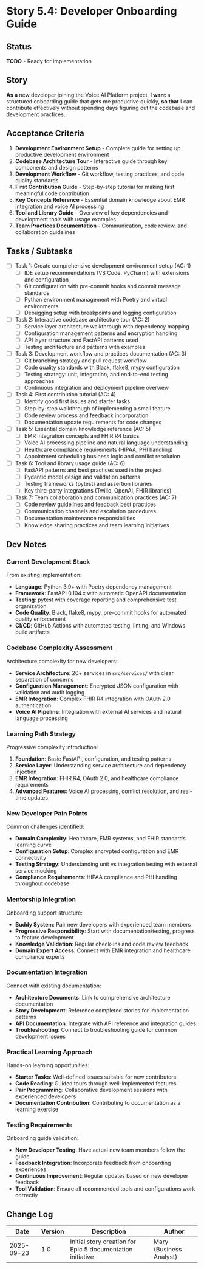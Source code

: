 # Story 5.4: Developer Onboarding Guide

## Status
**TODO** - Ready for implementation

## Story
**As a** new developer joining the Voice AI Platform project,
**I want** a structured onboarding guide that gets me productive quickly,
**so that** I can contribute effectively without spending days figuring out the codebase and development practices.

## Acceptance Criteria
1. **Development Environment Setup** - Complete guide for setting up productive development environment
2. **Codebase Architecture Tour** - Interactive guide through key components and design patterns
3. **Development Workflow** - Git workflow, testing practices, and code quality standards
4. **First Contribution Guide** - Step-by-step tutorial for making first meaningful code contribution
5. **Key Concepts Reference** - Essential domain knowledge about EMR integration and voice AI processing
6. **Tool and Library Guide** - Overview of key dependencies and development tools with usage examples
7. **Team Practices Documentation** - Communication, code review, and collaboration guidelines

## Tasks / Subtasks
- [ ] Task 1: Create comprehensive development environment setup (AC: 1)
  - [ ] IDE setup recommendations (VS Code, PyCharm) with extensions and configuration
  - [ ] Git configuration with pre-commit hooks and commit message standards
  - [ ] Python environment management with Poetry and virtual environments
  - [ ] Debugging setup with breakpoints and logging configuration
- [ ] Task 2: Interactive codebase architecture tour (AC: 2)
  - [ ] Service layer architecture walkthrough with dependency mapping
  - [ ] Configuration management patterns and encryption handling
  - [ ] API layer structure and FastAPI patterns used
  - [ ] Testing architecture and patterns with examples
- [ ] Task 3: Development workflow and practices documentation (AC: 3)
  - [ ] Git branching strategy and pull request workflow
  - [ ] Code quality standards with Black, flake8, mypy configuration
  - [ ] Testing strategy: unit, integration, and end-to-end testing approaches
  - [ ] Continuous integration and deployment pipeline overview
- [ ] Task 4: First contribution tutorial (AC: 4)
  - [ ] Identify good first issues and starter tasks
  - [ ] Step-by-step walkthrough of implementing a small feature
  - [ ] Code review process and feedback incorporation
  - [ ] Documentation update requirements for code changes
- [ ] Task 5: Essential domain knowledge reference (AC: 5)
  - [ ] EMR integration concepts and FHIR R4 basics
  - [ ] Voice AI processing pipeline and natural language understanding
  - [ ] Healthcare compliance requirements (HIPAA, PHI handling)
  - [ ] Appointment scheduling business logic and conflict resolution
- [ ] Task 6: Tool and library usage guide (AC: 6)
  - [ ] FastAPI patterns and best practices used in the project
  - [ ] Pydantic model design and validation patterns
  - [ ] Testing frameworks (pytest) and assertion libraries
  - [ ] Key third-party integrations (Twilio, OpenAI, FHIR libraries)
- [ ] Task 7: Team collaboration and communication practices (AC: 7)
  - [ ] Code review guidelines and feedback best practices
  - [ ] Communication channels and escalation procedures
  - [ ] Documentation maintenance responsibilities
  - [ ] Knowledge sharing practices and team learning initiatives

## Dev Notes

### Current Development Stack
From existing implementation:
- **Language**: Python 3.9+ with Poetry dependency management
- **Framework**: FastAPI 0.104.x with automatic OpenAPI documentation
- **Testing**: pytest with coverage reporting and comprehensive test organization
- **Code Quality**: Black, flake8, mypy, pre-commit hooks for automated quality enforcement
- **CI/CD**: GitHub Actions with automated testing, linting, and Windows build artifacts

### Codebase Complexity Assessment
Architecture complexity for new developers:
- **Service Architecture**: 20+ services in `src/services/` with clear separation of concerns
- **Configuration Management**: Encrypted JSON configuration with validation and audit logging
- **EMR Integration**: Complex FHIR R4 integration with OAuth 2.0 authentication
- **Voice AI Pipeline**: Integration with external AI services and natural language processing

### Learning Path Strategy
Progressive complexity introduction:
1. **Foundation**: Basic FastAPI, configuration, and testing patterns
2. **Service Layer**: Understanding service architecture and dependency injection
3. **EMR Integration**: FHIR R4, OAuth 2.0, and healthcare compliance requirements
4. **Advanced Features**: Voice AI processing, conflict resolution, and real-time updates

### New Developer Pain Points
Common challenges identified:
- **Domain Complexity**: Healthcare, EMR systems, and FHIR standards learning curve
- **Configuration Setup**: Complex encrypted configuration and EMR connectivity
- **Testing Strategy**: Understanding unit vs integration testing with external service mocking
- **Compliance Requirements**: HIPAA compliance and PHI handling throughout codebase

### Mentorship Integration
Onboarding support structure:
- **Buddy System**: Pair new developers with experienced team members
- **Progressive Responsibility**: Start with documentation/testing, progress to feature development
- **Knowledge Validation**: Regular check-ins and code review feedback
- **Domain Expert Access**: Connect with EMR integration and healthcare compliance experts

### Documentation Integration
Connect with existing documentation:
- **Architecture Documents**: Link to comprehensive architecture documentation
- **Story Development**: Reference completed stories for implementation patterns
- **API Documentation**: Integrate with API reference and integration guides
- **Troubleshooting**: Connect to troubleshooting guide for common development issues

### Practical Learning Approach
Hands-on learning opportunities:
- **Starter Tasks**: Well-defined issues suitable for new contributors
- **Code Reading**: Guided tours through well-implemented features
- **Pair Programming**: Collaborative development sessions with experienced developers
- **Documentation Contribution**: Contributing to documentation as a learning exercise

### Testing Requirements
Onboarding guide validation:
- **New Developer Testing**: Have actual new team members follow the guide
- **Feedback Integration**: Incorporate feedback from onboarding experiences
- **Continuous Improvement**: Regular updates based on new developer feedback
- **Tool Validation**: Ensure all recommended tools and configurations work correctly

## Change Log
| Date | Version | Description | Author |
|------|---------|-------------|--------|
| 2025-09-23 | 1.0 | Initial story creation for Epic 5 documentation initiative | Mary (Business Analyst) |
